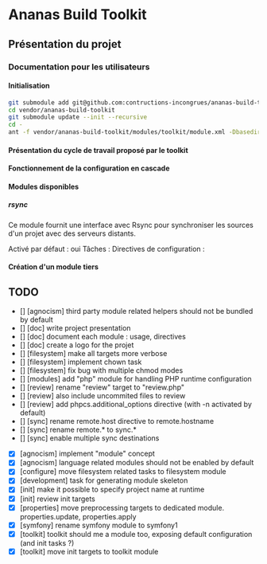 # Ananas Build Toolkit

## Présentation du projet

### Documentation pour les utilisateurs

#### Initialisation

```bash
git submodule add git@github.com:contructions-incongrues/ananas-build-toolkit.git vendor/ananas-build-toolkit
cd vendor/ananas-build-toolkit
git submodule update --init --recursive
cd -
ant -f vendor/ananas-build-toolkit/modules/toolkit/module.xml -Dbasedir=. -Dprofile=$USER toolkit.init
```

#### Présentation du cycle de travail proposé par le toolkit

#### Fonctionnement de la configuration en cascade

#### Modules disponibles

##### rsync
Ce module fournit une interface avec Rsync pour synchroniser les sources d'un projet avec des serveurs distants.

Activé par défaut : oui
Tâches : 
Directives de configuration : 

#### Création d'un module tiers

## TODO

* [] [agnocism] third party module related helpers should not be bundled by default
* [] [doc] write project presentation
* [] [doc] document each module : usage, directives
* [] [doc] create a logo for the projet
* [] [filesystem] make all targets more verbose
* [] [filesystem] implement chown task
* [] [filesystem] fix bug with multiple chmod modes
* [] [modules] add "php" module for handling PHP runtime configuration
* [] [review] rename "review" target to "review.php"
* [] [review] also include uncommited files to review
* [] [review] add phpcs.additional_options directive (with -n activated by default)
* [] [sync] rename remote.host directive to remote.hostname
* [] [sync] rename remote.* to sync.*
* [] [sync] enable multiple sync destinations
* [x] [agnocism] implement "module" concept
* [x] [agnocism] language related modules should not be enabled by default
* [x] [configure] move filesystem related tasks to filesystem module
* [x] [development] task for generating module skeleton
* [x] [init] make it possible to specify project name at runtime
* [x] [init] review init targets
* [x] [properties] move preprocessing targets to dedicated module. properties.update, properties.apply
* [x] [symfony] rename symfony module to symfony1
* [x] [toolkit] toolkit should me a module too, exposing default configuration (and init tasks ?)
* [x] [toolkit] move init targets to toolkit module
